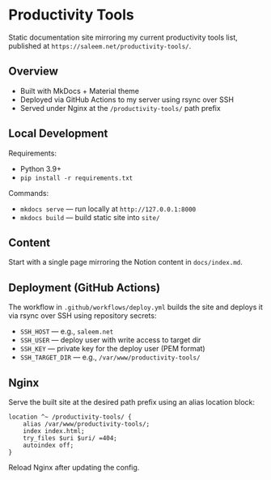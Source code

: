 # Productivity Tools

Static documentation site mirroring my current productivity tools list, published at `https://saleem.net/productivity-tools/`.

## Overview

- Built with MkDocs + Material theme
- Deployed via GitHub Actions to my server using rsync over SSH
- Served under Nginx at the `/productivity-tools/` path prefix

## Local Development

Requirements:

- Python 3.9+
- `pip install -r requirements.txt`

Commands:

- `mkdocs serve` — run locally at `http://127.0.0.1:8000`
- `mkdocs build` — build static site into `site/`

## Content

Start with a single page mirroring the Notion content in `docs/index.md`.

## Deployment (GitHub Actions)

The workflow in `.github/workflows/deploy.yml` builds the site and deploys it via rsync over SSH using repository secrets:

- `SSH_HOST` — e.g., `saleem.net`
- `SSH_USER` — deploy user with write access to target dir
- `SSH_KEY` — private key for the deploy user (PEM format)
- `SSH_TARGET_DIR` — e.g., `/var/www/productivity-tools/`

## Nginx

Serve the built site at the desired path prefix using an alias location block:

```
location ^~ /productivity-tools/ {
    alias /var/www/productivity-tools/;
    index index.html;
    try_files $uri $uri/ =404;
    autoindex off;
}
```

Reload Nginx after updating the config.


